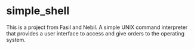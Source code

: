 # simple_shell
This is a project from Fasil and Nebil.
A simple UNIX command interpreter that provides a user interface to access and give orders to the operating system.
